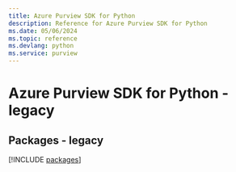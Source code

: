 ```yaml
---
title: Azure Purview SDK for Python
description: Reference for Azure Purview SDK for Python
ms.date: 05/06/2024
ms.topic: reference
ms.devlang: python
ms.service: purview
---
```

# Azure Purview SDK for Python - legacy
## Packages - legacy
[!INCLUDE [packages](purview-index.md)]